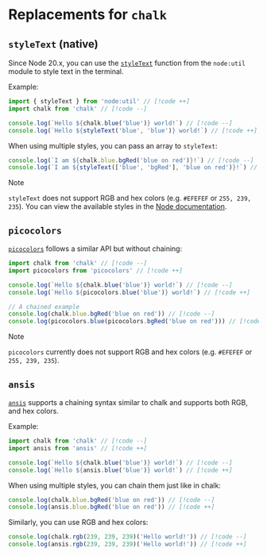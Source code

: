 # Replacements for `chalk`

## `styleText` (native)

Since Node 20.x, you can use the [`styleText`](https://nodejs.org/api/util.html#utilstyletextformat-text-options) function from the `node:util` module to style text in the terminal.

Example:

```ts
import { styleText } from 'node:util' // [!code ++]
import chalk from 'chalk' // [!code --]

console.log(`Hello ${chalk.blue('blue')} world!`) // [!code --]
console.log(`Hello ${styleText('blue', 'blue')} world!`) // [!code ++]
```

When using multiple styles, you can pass an array to `styleText`:

```ts
console.log(`I am ${chalk.blue.bgRed('blue on red')}!`) // [!code --]
console.log(`I am ${styleText(['blue', 'bgRed'], 'blue on red')}!`) // [!code ++]
```

> [!NOTE]
> `styleText` does not support RGB and hex colors (e.g. `#EFEFEF` or `255, 239, 235`). You can view the available styles in the [Node documentation](https://nodejs.org/api/util.html#modifiers).

## `picocolors`

[`picocolors`](https://github.com/alexeyraspopov/picocolors) follows a similar API but without chaining:

```ts
import chalk from 'chalk' // [!code --]
import picocolors from 'picocolors' // [!code ++]

console.log(`Hello ${chalk.blue('blue')} world!`) // [!code --]
console.log(`Hello ${picocolors.blue('blue')} world!`) // [!code ++]

// A chained example
console.log(chalk.blue.bgRed('blue on red')) // [!code --]
console.log(picocolors.blue(picocolors.bgRed('blue on red'))) // [!code ++]
```

> [!NOTE]
> `picocolors` currently does not support RGB and hex colors (e.g. `#EFEFEF` or `255, 239, 235`).

## `ansis`

[`ansis`](https://github.com/webdiscus/ansis/) supports a chaining syntax similar to chalk and supports both RGB, and hex colors.

Example:

```ts
import chalk from 'chalk' // [!code --]
import ansis from 'ansis' // [!code ++]

console.log(`Hello ${chalk.blue('blue')} world!`) // [!code --]
console.log(`Hello ${ansis.blue('blue')} world!`) // [!code ++]
```

When using multiple styles, you can chain them just like in chalk:

```ts
console.log(chalk.blue.bgRed('blue on red')) // [!code --]
console.log(ansis.blue.bgRed('blue on red')) // [!code ++]
```

Similarly, you can use RGB and hex colors:

```ts
console.log(chalk.rgb(239, 239, 239)('Hello world!')) // [!code --]
console.log(ansis.rgb(239, 239, 239)('Hello world!')) // [!code ++]
```
